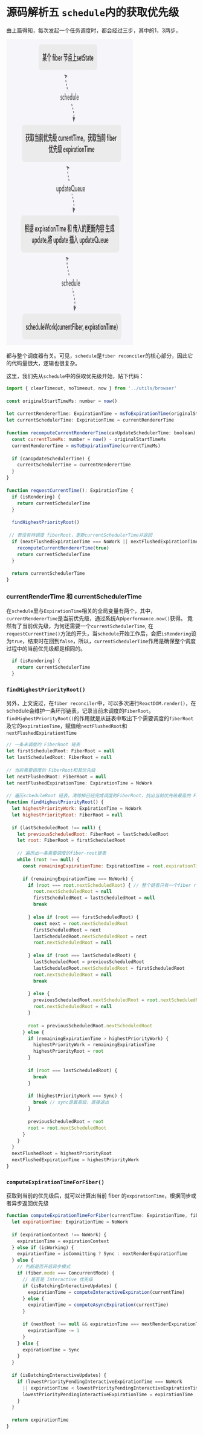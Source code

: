 # 源码解析五 `schedule`内的获取优先级
由上篇得知，每次发起一个任务调度时，都会经过三步，其中的1，3两步，

<img src="./schedule-global-value/step.png" width="335" height="808"/>

都与整个调度器有关。可见，`schedule`是`fiber reconciler`的核心部分，因此它的代码量很大，逻辑也很复杂。

这里，我们先从`schedule`中的获取优先级开始，贴下代码：

``` javaScript
import { clearTimeout, noTimeout, now } from '../utils/browser'

const originalStartTimeMs: number = now()

let currentRendererTime: ExpirationTime = msToExpirationTime(originalStartTimeMs)
let currentSchedulerTime: ExpirationTime = currentRendererTime

function recomputeCurrentRendererTime(canUpdateSchedulerTime: boolean) {
  const currentTimeMs: number = now() - originalStartTimeMs
  currentRendererTime = msToExpirationTime(currentTimeMs)

  if (canUpdateSchedulerTime) {
    currentSchedulerTime = currentRendererTime
  }
}

function requestCurrentTime(): ExpirationTime {
  if (isRendering) {
    return currentSchedulerTime
  }

  findHighestPriorityRoot()

 // 若没有待调度 fiberRoot，更新currentSchedulerTime并返回
  if (nextFlushedExpirationTime === NoWork || nextFlushedExpirationTime === Never) {
    recomputeCurrentRendererTime(true)
    return currentSchedulerTime
  }

  return currentSchedulerTime
}
```

### currentRenderTime 和 currentSchedulerTime
在`schedule`里与`ExpirationTime`相关的全局变量有两个，其中，`currentRendererTime`是当前优先级，通过系统Api`performance.now()`获得。
竟然有了当前优先级，为何还需要一个`currentSchedulerTime`, 在`requestCurrentTime()`方法的开头，当`schedule`开始工作后，会把`isRendering`设为`true`，结束时在回到`false`，所以，`currentSchedulerTime`作用是确保整个调度过程中的当前优先级都是相同的。

```javaScript
  if (isRendering) {
    return currentSchedulerTime
  }
```

### `findHighestPriorityRoot()`
另外，上文说过，在`fiber reconciler`中，可以多次进行`ReactDOM.render()`，在schedule会维护一条环形链表，记录当前未调度的`FiberRoot`。`findHighestPriorityRoot()`的作用就是从链表中取出下个需要调度的`fiberRoot`及它的`expirationTime`，赋值给`nextFlushedRoot`和`nextFlushedExpirationtTime`

``` javaScript
// 一条未调度的 FiberRoot 链表
let firstScheduledRoot: FiberRoot = null
let lastScheduledRoot: FiberRoot = null

// 当前需要调度的 FiberRoot和其优先级
let nextFlushedRoot: FiberRoot = null 
let nextFlushedExpirationTime: ExpirationTime = NoWork 

// 遍历scheduleRoot 链表，清除掉已经完成调度的FiberRoot，找出当前优先级最高的 FiberRoot
function findHighestPriorityRoot() {
  let highestPriorityWork: ExpirationTime = NoWork
  let highestPriorityRoot: FiberRoot = null

  if (lastScheduledRoot !== null) {
    let previousScheduledRoot: FiberRoot = lastScheduledRoot
    let root: FiberRoot = firstScheduledRoot

    // 遍历出一条需要调度的fiber-root链表
    while (root !== null) {
      const remainingExpirationTime: ExpirationTime = root.expirationTime

      if (remainingExpirationTime === NoWork) {
        if (root === root.nextScheduledRoot) { // 整个链表只有一个fiber root
          root.nextScheduledRoot = null
          firstScheduledRoot = lastScheduledRoot = null
          break

        } else if (root === firstScheduledRoot) {
          const next = root.nextScheduledRoot
          firstScheduledRoot = next
          lastScheduledRoot.nextScheduledRoot = next
          root.nextScheduledRoot = null

        } else if (root === lastScheduledRoot) {
          lastScheduledRoot = previousScheduledRoot
          lastScheduledRoot.nextScheduledRoot = firstScheduledRoot
          root.nextScheduledRoot = null
          break

        } else {
          previousScheduledRoot.nextScheduledRoot = root.nextScheduledRoot
          root.nextScheduledRoot = null
        }

        root = previousScheduledRoot.nextScheduledRoot
      } else {
        if (remainingExpirationTime > highestPriorityWork) {
          highestPriorityWork = remainingExpirationTime
          highestPriorityRoot = root
        }

        if (root === lastScheduledRoot) {
          break
        }

        if (highestPriorityWork === Sync) {
          break // sync是最高级，直接退出
        }

        previousScheduledRoot = root
        root = root.nextScheduledRoot
      }
    }
  }
  nextFlushedRoot = highestPriorityRoot
  nextFlushedExpirationTime = highestPriorityWork
}
```

### `computeExpirationTimeForFiber()`
获取到当前的优先级后，就可以计算出当前 fiber 的`expirationTime`，根据同步或者异步返回优先级

``` javaScript
function computeExpirationTimeForFiber(currentTime: ExpirationTime, fiber: Fiber): ExpirationTime {
  let expirationTime: ExpirationTime = NoWork

  if (expirationContext !== NoWork) {
    expirationTime = expirationContext
  } else if (isWorking) {
    expirationTime = isCommitting ? Sync : nextRenderExpirationTime
  } else {
    // 判断是否开启异步模式
    if (fiber.mode === ConcurrentMode) {
      // 是否是 Interactive 优先级
      if (isBatchingInteractiveUpdates) {
        expirationTime = computeInteractiveExpiration(currentTime)
      } else {
        expirationTime = computeAsyncExpiration(currentTime)
      }

      if (nextRoot !== null && expirationTime === nextRenderExpirationTime) {
        expirationTime -= 1
      }
    } else {
      expirationTime = Sync
    }
  }

  if (isBatchingInteractiveUpdates) {
    if (lowestPriorityPendingInteractiveExpirationTime === NoWork
      || expirationTime < lowestPriorityPendingInteractiveExpirationTime) {
      lowestPriorityPendingInteractiveExpirationTime = expirationTime
    }
  }

  return expirationTime
}
```









